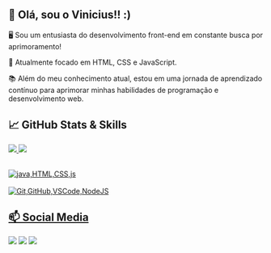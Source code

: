 ## 👋 Olá, sou o Vinicius!! :)

🖥️ Sou um entusiasta do desenvolvimento front-end em constante busca por aprimoramento!

🚀 Atualmente focado em HTML, CSS e JavaScript.

📚 Além do meu conhecimento atual, estou em uma jornada de aprendizado contínuo para aprimorar minhas habilidades de programação e desenvolvimento web.

## **📈 GitHub Stats & Skills**
<div>
  <a href="https://github.com/PeNeTrAz">
  <img src="https://github-readme-stats.vercel.app/api?username=penetraz&show_icons=true&line_height=27&count_private=true&icon_color=02A0FF&theme=dark"/>
  <img src="https://github-readme-stats.vercel.app/api/top-langs/?username=penetraz&theme=dark&langs_count=20"/>
</div> <br>

![java,HTML,CSS,js](https://skillicons.dev/icons?i=java,html,css,js) <br> <br>
![Git,GitHub,VSCode,NodeJS](https://skillicons.dev/icons?i=git,github,vscode,nodejs)


## **📫 Social Media**

<div>
  <a href="https://www.youtube.com/channel/UCjG7ow5nQPQxDc9yaNvaZBA" target="_blank"><img src="https://img.shields.io/badge/YouTube-FF0000?style=for-the-badge&logo=youtube&logoColor=white"></a>
  <a href="https://discord.gg/d6SKCtq7Hc" target="_blank"><img src="https://img.shields.io/badge/Discord-7289DA?style=for-the-badge&logo=discord&logoColor=white"></a> 
  <a href="https://www.linkedin.com/in/vinicius-penetra-762320265/" target="_blank"><img src="https://img.shields.io/badge/-LinkedIn-%230077B5?style=for-the-badge&logo=linkedin&logoColor=white"></a>
</div>

  
